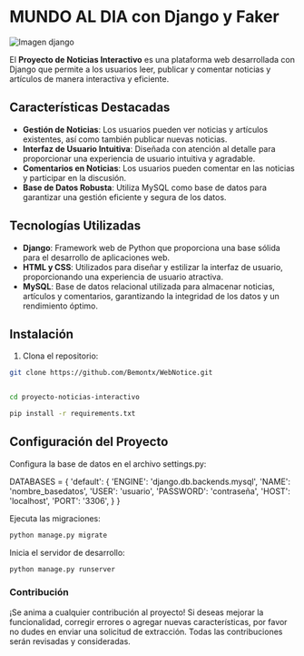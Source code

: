# MUNDO AL DIA con Django y Faker

![Imagen django](https://img.channelpartner.es/wp-content/uploads/2022/05/14082803/27888_28.jpg.webp)

El **Proyecto de Noticias Interactivo** es una plataforma web desarrollada con Django que permite a los usuarios leer, publicar y comentar noticias y artículos de manera interactiva y eficiente.

## Características Destacadas

- **Gestión de Noticias**: Los usuarios pueden ver noticias y artículos existentes, así como también publicar nuevas noticias.
- **Interfaz de Usuario Intuitiva**: Diseñada con atención al detalle para proporcionar una experiencia de usuario intuitiva y agradable.
- **Comentarios en Noticias**: Los usuarios pueden comentar en las noticias y participar en la discusión.
- **Base de Datos Robusta**: Utiliza MySQL como base de datos para garantizar una gestión eficiente y segura de los datos.

## Tecnologías Utilizadas

- **Django**: Framework web de Python que proporciona una base sólida para el desarrollo de aplicaciones web.
- **HTML y CSS**: Utilizados para diseñar y estilizar la interfaz de usuario, proporcionando una experiencia de usuario atractiva.
- **MySQL**: Base de datos relacional utilizada para almacenar noticias, artículos y comentarios, garantizando la integridad de los datos y un rendimiento óptimo.

## Instalación

1. Clona el repositorio:

```bash
git clone https://github.com/Bemontx/WebNotice.git


cd proyecto-noticias-interactivo

pip install -r requirements.txt

```

## Configuración del Proyecto

Configura la base de datos en el archivo settings.py:

DATABASES = {
    'default': {
        'ENGINE': 'django.db.backends.mysql',
        'NAME': 'nombre_basedatos',
        'USER': 'usuario',
        'PASSWORD': 'contraseña',
        'HOST': 'localhost',
        'PORT': '3306',
    }
}

Ejecuta las migraciones:

```bash
python manage.py migrate
```

Inicia el servidor de desarrollo:
```bash
python manage.py runserver
```

### Contribución

¡Se anima a cualquier contribución al proyecto! Si deseas mejorar la funcionalidad, corregir errores o agregar nuevas características, por favor no dudes en enviar una solicitud de extracción. Todas las contribuciones serán revisadas y consideradas.
